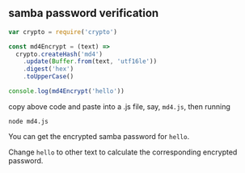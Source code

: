 ## samba password verification

```js
var crypto = require('crypto')    

const md4Encrypt = (text) =>    
  crypto.createHash('md4')    
    .update(Buffer.from(text, 'utf16le'))    
    .digest('hex')    
    .toUpperCase()    

console.log(md4Encrypt('hello'))
```

copy above code and paste into a .js file, say, `md4.js`, then running

```
node md4.js
```

You can get the encrypted samba password for `hello`.

Change `hello` to other text to calculate the corresponding encrypted password.
